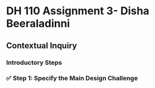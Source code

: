 # DH 110 Assignment 3- Disha Beeraladinni

## Contextual Inquiry

### Introductory Steps

### ✅ Step 1: Specify the Main Design Challenge
